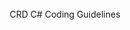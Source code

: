 <!--
NOTE: Requires Markdown Extra. See http://michelf.ca/projects/php-markdown/extra/
 --> 

<link href="style.css" type="text/css" rel="stylesheet"></link>

<br/>
<div align="center" class="title">
CRD C# Coding Guidelines
</div>
<br/>
<br/>
